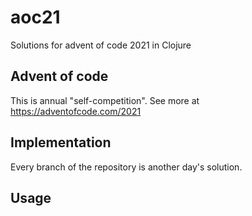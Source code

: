 # aoc21

Solutions for advent of code 2021 in Clojure

## Advent of code

This is annual "self-competition". See more at https://adventofcode.com/2021

## Implementation

Every branch of the repository is another day's solution.

## Usage

